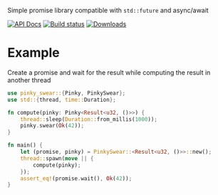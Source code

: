 Simple promise library compatible with `std::future` and async/await

[![API Docs](https://docs.rs/pinky-swear/badge.svg)](https://docs.rs/pinky-swear)
[![Build status](https://github.com/Keruspe/pinky-swear/workflows/Build%20and%20test/badge.svg)](https://github.com/Keruspe/pinky-swear/actions)
[![Downloads](https://img.shields.io/crates/d/pinky-swear.svg)](https://crates.io/crates/pinky-swear)

# Example

Create a promise and wait for the result while computing the result in another thread

```rust
use pinky_swear::{Pinky, PinkySwear};
use std::{thread, time::Duration};

fn compute(pinky: Pinky<Result<u32, ()>>) {
    thread::sleep(Duration::from_millis(1000));
    pinky.swear(Ok(42));
}

fn main() {
    let (promise, pinky) = PinkySwear::<Result<u32, ()>>::new();
    thread::spawn(move || {
        compute(pinky);
    });
    assert_eq!(promise.wait(), Ok(42));
}
```
